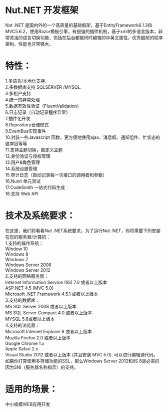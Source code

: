 # Nut.NET 开发框架


Nut .NET 是国内外的一个高质量的基础框架，基于EntityFramework6.1.3和MVC5.6.2，使用Razor模板引擎，有很强的插件机制，基于xml的多语言版本，非常灵活的语言切换功能，包括在后台都能同时编辑的中英文属性，优秀超前的程序架构，性能也非常强大。
# 特性：

1.多语言/本地化支持.<br>
2.多数据库支持 SQLSERVER /MYSQL.<br>
3.多租户支持<br>
4.统一的异常处理<br>
5.数据有效性验证（FluentValidation）<br>
6.日志记录（自动记录程序异常）<br>
7.插件化开发<br>
8.Repository仓储模式<br>
9.EventBus实现事件<br>
10.封装一些Javascript 函数，更方便地使用ajax、消息框、通知组件、忙状态的遮罩层等等<br>
11.支持主题切换，自定义主题<br>
12.身份验证与授权管理<br>
13.用户&角色管理<br>
14.系统设置管理<br>
15.审计日志（自动记录每一次接口的调用者和参数）<br>
16.Nunit 单元测试<br>
17.CodeSmith 一站式代码生成<br>
18.支持 Web API<br>
# 技术及系统要求：
在这里，我们将看看Nut .NET系统要求。为了运行Nut .NET，你将需要下列安装在您的服务器/计算机：<br>
   1.支持的操作系统：<br>
      Window 10<br>
      Windows 8<br>
      Windows 7<br>
      Windows Server 2008<br>
      Windows Server 2012<br>
  2.支持的网络服务器：<br>
     Internet Information Service (IIS) 7.0 或者以上版本<br>
     ASP.NET 4.5 (MVC 5.0)<br>
     Microsoft .NET Framework 4.5.1 或者以上版本<br>
  3.支持的数据库：<br>
     MS SQL Server 2008 或者以上版本<br>
     MS SQL Server Compact 4.0 或者以上版本<br>
     MYSQL 5.6或者以上版本<br>
  4.支持的浏览器：<br>
     Microsoft Internet Explorer 8 或者以上版本<br>
     Mozilla Firefox 2.0 或者以上版本<br>
     Google Chrome 1.x<br>
     Apple Safari 2.x<br>
  Visual Studio 2012 或者以上版本 (并且安装 MVC 5.0). 可以进行编辑源代码。<br>
  如果你打算使用多存储功能的SSL，那么Windows Server 2012和IIS 8是必需的因为SNI（服务器名称指示）的支持。<br>

# 适用的场景：
中小规模WEB应用开发<br>
